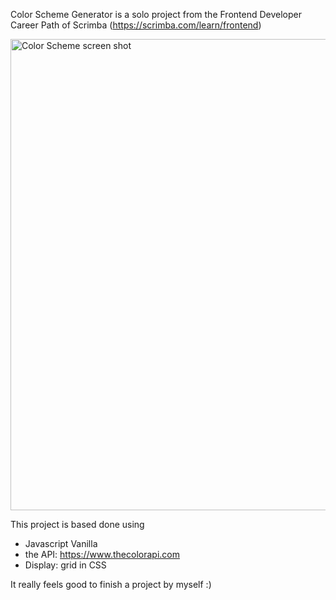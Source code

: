 Color Scheme Generator is a solo project from the Frontend Developer Career Path of Scrimba (https://scrimba.com/learn/frontend)

<img width="754" alt="Color Scheme screen shot" src="https://user-images.githubusercontent.com/73802863/211450772-70520b13-4dfe-482b-95ce-6a5407bb339f.png">

This project is based done using 
- Javascript Vanilla
- the API: https://www.thecolorapi.com
- Display: grid in CSS

It really feels good to finish a project by myself :)
